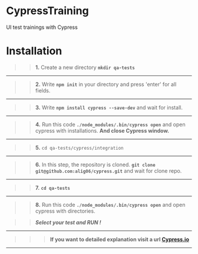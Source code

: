 # CypressTraining
UI test trainings with Cypress
# Installation

>>**1.** 
> Create a new directory **`mkdir qa-tests`**
***
>> **2.** 
> Write **`npm init`** in your directory and press 'enter' for all fields.
***
>> **3.** 
> Write **`npm install cypress --save-dev`** and wait for install.
***
>> **4.**
> Run this code **`./node_modules/.bin/cypress open`** and open cypress with installations. **And close Cypress window.**
***
>> **5.**
> `cd qa-tests/cypress/integration` 
***
>> **6.**
> In this step, the repository is cloned.
> **`git clone git@github.com:alig06/cypress.git`** and wait for clone repo.
***
>>**7.**
> **`cd qa-tests`**
***
>>**8.**
> Run this code **`./node_modules/.bin/cypress open`** and open cypress with directories.

>> _**Select your test and RUN !**_
***


>>> **If you want to detailed explanation visit a url [Cypress.io](https://docs.cypress.io/guides/getting-started/installing-cypress.html)**
***

